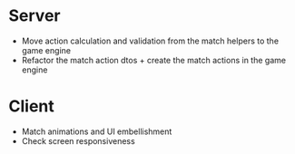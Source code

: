 # Server

- Move action calculation and validation from the match helpers to the game engine
- Refactor the match action dtos + create the match actions in the game engine


# Client

- Match animations and UI embellishment
- Check screen responsiveness

